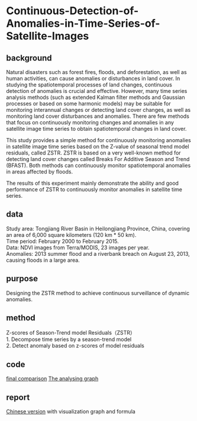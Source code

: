 # Continuous-Detection-of-Anomalies-in-Time-Series-of-Satellite-Images

## background
Natural disasters such as forest fires, floods, and deforestation, as well as human activities, can cause anomalies or disturbances in land cover. In studying the spatiotemporal processes of land changes, continuous detection of anomalies is crucial and effective. However, many time series analysis methods (such as extended Kalman filter methods and Gaussian processes or based on some harmonic models) may be suitable for monitoring interannual changes or detecting land cover changes, as well as monitoring land cover disturbances and anomalies. There are few methods that focus on continuously monitoring changes and anomalies in any satellite image time series to obtain spatiotemporal changes in land cover.

This study provides a simple method for continuously monitoring anomalies in satellite image time series based on the Z-value of seasonal trend model residuals, called ZSTR. ZSTR is based on a very well-known method for detecting land cover changes called Breaks For Additive Season and Trend (BFAST). Both methods can continuously monitor spatiotemporal anomalies in areas affected by floods.

The results of this experiment mainly demonstrate the ability and good performance of ZSTR to continuously monitor anomalies in satellite time series.

## data
Study area: Tongjiang River Basin in Heilongjiang Province, China, covering an area of 6,000 square kilometers (120 km * 50 km).
<br>Time period: February 2000 to February 2015.
<br>Data: NDVI images from Terra/MODIS, 23 images per year.
<br>Anomalies: 2013 summer flood and a riverbank breach on August 23, 2013, causing floods in a large area.

## purpose
Designing the ZSTR method to achieve continuous surveillance of dynamic anomalies.

## method
Z-scores of Season-Trend model Residuals（ZSTR）
<br>1. Decompose time series by a season-trend model
<br>2. Detect anomaly based on z-scores of model residuals

## code
[final comparison](https://github.com/Yiran-H/Continuous-Detection-of-Anomalies-in-Time-Series-of-Satellite-Images/blob/main/code/final.R)
[The analysing graph](https://github.com/Yiran-H/Continuous-Detection-of-Anomalies-in-Time-Series-of-Satellite-Images/blob/main/code/Intermediate_results.R)

## report
[Chinese version](https://github.com/Yiran-H/Continuous-Detection-of-Anomalies-in-Time-Series-of-Satellite-Images/blob/main/report.pdf)
 with visualization graph and formula
